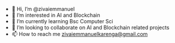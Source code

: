 - 👋 Hi, I’m @zivaiemmanuel
- 👀 I’m interested in AI and Blockchain 
- 🌱 I’m currently learning Bsc Computer Sci
- 💞️ I’m looking to collaborate on AI and Blockchain related projects
- 📫 How to reach me zivaiemmanuelkarenga@gmail.com

<!---
zivaiemmanuel/zivaiemmanuel is a ✨ special ✨ repository because its `README.md` (this file) appears on your GitHub profile.
You can click the Preview link to take a look at your changes.
--->
